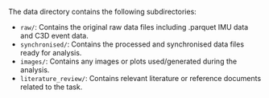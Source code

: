 The data directory contains the following subdirectories:
- `raw/`: Contains the original raw data files including .parquet IMU data and C3D event data.
- `synchronised/`: Contains the processed and synchronised data files ready for analysis.
- `images/`: Contains any images or plots used/generated during the analysis.
- `literature_review/`: Contains relevant literature or reference documents related to the task.